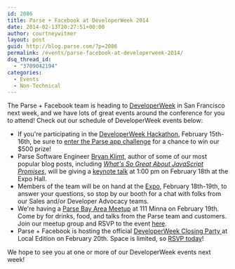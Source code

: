 ```yaml
---
id: 2086
title: Parse + Facebook at DeveloperWeek 2014
date: 2014-02-13T20:27:51+00:00
author: courtneywitmer
layout: post
guid: http://blog.parse.com/?p=2086
permalink: /events/parse-facebook-at-developerweek-2014/
dsq_thread_id:
  - "3709042194"
categories:
  - Events
  - Non-Technical
---
```

The Parse + Facebook team is heading to <a href="http://developerweek.com/" target="_blank">DeveloperWeek</a> in San Francisco next week, and we have lots of great events around the conference for you to attend! Check out our schedule of DeveloperWeek events below:

<ul class="standard-list">
  <li>
    If you're participating in the <a href="http://developerweek.com/hackathon/" target="_blank">DeveloperWeek Hackathon</a>, February 15th-16th, be sure to <a href="http://developerweek.com/challenges/" target="_blank">enter the Parse app challenge</a> for a chance to win our $500 prize!
  </li>
  <li>
    Parse Software Engineer <a href="https://twitter.com/bklimt" target="_blank">Bryan Klimt</a>, author of some of our most popular blog posts, including <em><a href="http://blog.parse.com/2013/01/29/whats-so-great-about-javascript-promises/" target="_blank">What's So Great About JavaScript Promises</a></em>, will be giving a <a href="http://developerweek.com/conference/conference-schedule/" target="_blank">keynote talk</a> at 1:00 pm on February 18th at the Expo Hall.
  </li>
  <li>
    Members of the team will be on hand at the <a href="http://developerweek.com/expo/" target="_blank">Expo</a>, February 18th-19th, to answer your questions, so stop by our booth for a chat with folks from our Sales and/or Developer Advocacy teams.
  </li>
  <li>
    We're having a <a href="http://www.meetup.com/Bay-Area-Parse-Developer-Meetup/" target="_blank">Parse Bay Area Meetup</a> at 111 Minna on February 19th. Come by for drinks, food, and talks from the Parse team and customers. Join our meetup group and RSVP to the event <a href="http://www.meetup.com/Bay-Area-Parse-Developer-Meetup/events/163101792/" target="_blank">here</a>.
  </li>
  <li>
    Parse + Facebook is hosting the official <a href="http://developerweek.com/events/" target="_blank">DeveloperWeek Closing Party </a>at Local Edition on February 20th. Space is limited, so <a href="http://parsefbdeveloperweekafterparty.splashthat.com/" target="_blank">RSVP today</a>!
  </li>
</ul>

We hope to see you at one or more of our DeveloperWeek events next week!
